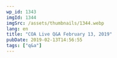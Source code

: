```yaml
---
wp_id: 1343
imgId: 1344
imgSrc: /assets/thumbnails/1344.webp
lang: en
title: "COA Live Q&A February 13, 2019"
pubDate: 2019-02-13T14:56:55
tags: ["q&a"]
---
```


<!-- page: 6 -->

